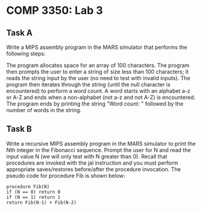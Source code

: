 # COMP 3350: Lab 3

## Task A
Write a MIPS assembly program in the MARS simulator that performs the following steps:

The program allocates space for an array of 100 characters. The program then prompts the user to enter a string of size less than 100 characters; it reads the string input by the user (no need to test with invalid inputs). The program then iterates through the string (until the null character is encountered) to perform a word count. A word starts with an alphabet a-z or A-Z and ends when a non-alphabet (not a-z and not A-Z) is encountered. The program ends by printing the string "Word count: " followed by the number of words in the string.

## Task B
Write a recursive MIPS assembly program in the MARS simulator to print the Nth integer in the Fibonacci sequence. Prompt the user for N and read the input value N (we will only test with N greater than 0). Recall that procedures are invoked with the jal instruction and you must perform appropriate saves/restores before/after the procedure invocation. The pseudo code for procedure Fib is shown below:
```
procedure Fib(N)
if (N == 0) return 0
if (N == 1) return 1
return Fib(N-1) + Fib(N-2)
```
